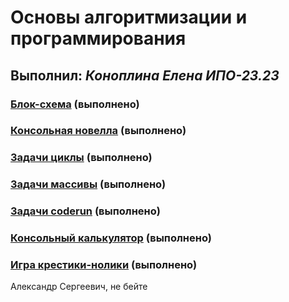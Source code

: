 # Основы алгоритмизации и программирования

## Выполнил: _Коноплина Елена ИПО-23.23_

### [Блок-схема](https://github.com/lkaboba27/-/blob/main/block_diagram.txt) (выполнено)

### [Консольная новелла](https://github.com/lkaboba27/-/blob/main/console_novel.cs) (выполнено)

### [Задачи циклы]() (выполнено)

### [Задачи массивы]() (выполнено)

### [Задачи coderun]() (выполнено)

### [Консольный калькулятор]() (выполнено)

### [Игра крестики-нолики]() (выполнено)
Александр Сергеевич, не бейте 

